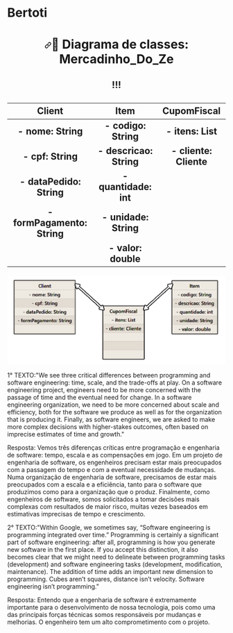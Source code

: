 # Bertoti

<h1 align="center" dir="auto"><a id="user-content--sprint-1-08032021-a-28032021-" class="anchor" aria-hidden="true" href="#-sprint-1-08032021-a-28032021-"><svg class="octicon octicon-link" viewBox="0 0 16 16" version="1.1" width="16" height="16" aria-hidden="true"><path fill-rule="evenodd" d="M7.775 3.275a.75.75 0 001.06 1.06l1.25-1.25a2 2 0 112.83 2.83l-2.5 2.5a2 2 0 01-2.83 0 .75.75 0 00-1.06 1.06 3.5 3.5 0 004.95 0l2.5-2.5a3.5 3.5 0 00-4.95-4.95l-1.25 1.25zm-4.69 9.64a2 2 0 010-2.83l2.5-2.5a2 2 0 012.83 0 .75.75 0 001.06-1.06 3.5 3.5 0 00-4.95 0l-2.5 2.5a3.5 3.5 0 004.95 4.95l1.25-1.25a.75.75 0 00-1.06-1.06l-1.25 1.25a2 2 0 01-2.83 0z"></path></svg></a><g-emoji class="g-emoji" alias="dart" fallback-src="https://github.githubassets.com/images/icons/emoji/unicode/1f3af.png">📝</g-emoji> Diagrama de classes: Mercadinho_Do_Ze</h1>

<div align="center" dir="auto">
<h2>!!!<h2>

| Client| Item | CupomFiscal  |
|:-----:|:-------------:|:----------:|
|  - nome: String    | - codigo: String    | - itens: List<Item> |
| - cpf: String      | - descricao: String | - cliente: Cliente|
| - dataPedido: String | - quantidade: int   |   
| - formPagamento: String | - unidade: String   |      
|                    | - valor: double     |      


</div>

<img src="https://raw.githubusercontent.com/ErikZFerraz/Bertoti/main/Diagrama%20de%20classes%20Mercadinho-Do-Ze.png?jwt=eyJhbGciOiJIUzI1NiIsInR5cCI6IkpXVCJ9.eyJpc3MiOiJnaXRodWIuY29tIiwiYXVkIjoicmF3LmdpdGh1YnVzZXJjb250ZW50LmNvbSIsImtleSI6ImtleTEiLCJleHAiOjE3MDE0Mjk5MzcsIm5iZiI6MTcwMTQyOTYzNywicGF0aCI6Ii8xMjYyNDU3ODcvMjgzNjMwMDQ4LWViMzk2YzgyLTcwZjAtNGI1Yi1iNjUxLTExMDgxMjA2Mzg1ZS5wbmc_WC1BbXotQWxnb3JpdGhtPUFXUzQtSE1BQy1TSEEyNTYmWC1BbXotQ3JlZGVudGlhbD1BS0lBSVdOSllBWDRDU1ZFSDUzQSUyRjIwMjMxMjAxJTJGdXMtZWFzdC0xJTJGczMlMkZhd3M0X3JlcXVlc3QmWC1BbXotRGF0ZT0yMDIzMTIwMVQxMTIwMzdaJlgtQW16LUV4cGlyZXM9MzAwJlgtQW16LVNpZ25hdHVyZT0yZDBiMjNjYTNmNmM3MmExNzZlZTk2YTI3MWNjYmFkOTIyMDhhZGEzMWE0YzRlYjU5YzRmZTMwYmVlODU0NTgxJlgtQW16LVNpZ25lZEhlYWRlcnM9aG9zdCZhY3Rvcl9pZD0wJmtleV9pZD0wJnJlcG9faWQ9MCJ9.QPN_6jNT5uXXo_swdohdBpv711ov-SRF6J4uFuuLI2c" alt="UML drawio" style="max-width: 100%;">


1° TEXTO:"We see three critical differences between programming and software engineering: time, scale, and the trade-offs at play. On a software engineering project, engineers need to be more concerned with the passage of time and the eventual need for change. In a software engineering organization, we need to be more concerned about scale and efficiency, both for the software we produce as well as for the organization that is producing it. Finally, as software engineers, we are asked to make more complex decisions with higher-stakes outcomes, often based on imprecise estimates of time and growth."

Resposta: Vemos três diferenças críticas entre programação e engenharia de software: tempo, escala e as compensações em jogo. Em um projeto de engenharia de software, os engenheiros precisam estar mais preocupados com a passagem do tempo e com a eventual necessidade de mudanças. Numa organização de engenharia de software, precisamos de estar mais preocupados com a escala e a eficiência, tanto para o software que produzimos como para a organização que o produz. Finalmente, como engenheiros de software, somos solicitados a tomar decisões mais complexas com resultados de maior risco, muitas vezes baseados em estimativas imprecisas de tempo e crescimento.

2° TEXTO:"Within Google, we sometimes say, “Software engineering is programming integrated over time.” Programming is certainly a significant part of software engineering: after all, programming is how you generate new software in the first place. If you accept this distinction, it also becomes clear that we might need to delineate between programming tasks (development) and software engineering tasks (development, modification, maintenance). The addition of time adds an important new dimension to programming. Cubes aren’t squares, distance isn’t velocity. Software engineering isn’t programming."

Resposta: Entendo que a engenharia de software é extremamente importante para o desenvolvimento de nossa tecnologia, pois como uma das principais forças técnicas somos responsáveis por mudanças e melhorias. O engenheiro tem um alto comprometimento com o projeto.

